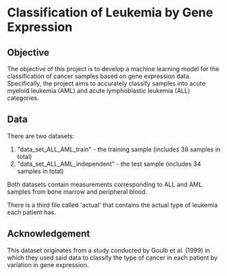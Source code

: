# Classification of Leukemia by Gene Expression

## Objective
The objective of this project is to develop a machine learning model for the classification of cancer samples based on gene expression data. Specifically, the project aims to accurately classify samples into acute myeloid leukemia (AML) and acute lymphoblastic leukemia (ALL) categories. 

## Data
There are two datasets:
1. "data_set_ALL_AML_train" - the training sample (includes 38 samples in total)
2. "data_set_ALL_AML_independent" - the test sample (includes 34 samples in total)

Both datasets contain measurements corresponding to ALL and AML samples from bone marrow and peripheral blood.

There is a third file called 'actual' that contains the actual type of leukemia each patient has. 

## Acknowledgement
This dataset originates from a study conducted by Goulb et al. (1999) in which they used said data to classify the type of cancer in each patient by variation in gene expression.
